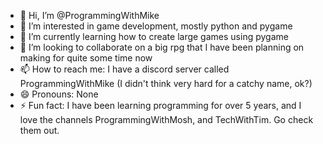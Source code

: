 - 👋 Hi, I’m @ProgrammingWithMike
- 👀 I’m interested in game development, mostly python and pygame
- 🌱 I’m currently learning how to create large games using pygame
- 💞️ I’m looking to collaborate on a big rpg that I have been planning on making for quite some time now
- 📫 How to reach me: I have a discord server called ProgrammingWithMike (I didn't think very hard for a catchy name, ok?)
- 😄 Pronouns: None
- ⚡ Fun fact: I have been learning programming for over 5 years, and I love the channels ProgrammingWithMosh, and TechWithTim. Go check them out.
